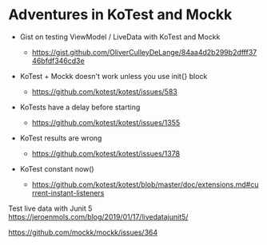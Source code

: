 # Adventures in KoTest and Mockk

- Gist on testing ViewModel / LiveData with KoTest and Mockk
    - https://gist.github.com/OliverCulleyDeLange/84aa4d2b299b2dfff3746bfdf346cd3e

- KoTest + Mockk doesn't work unless you use init{} block
    - https://github.com/kotest/kotest/issues/583
- KoTests have a delay before starting
    - https://github.com/kotest/kotest/issues/1355
- KoTest results are wrong
    - https://github.com/kotest/kotest/issues/1378
- KoTest constant now()
    - https://github.com/kotest/kotest/blob/master/doc/extensions.md#current-instant-listeners

Test live data with Junit 5
    https://jeroenmols.com/blog/2019/01/17/livedatajunit5/

https://github.com/mockk/mockk/issues/364
